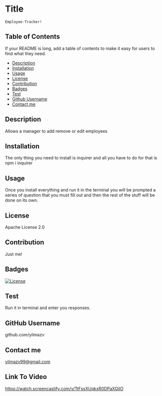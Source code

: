 # Title

    Employee-Tracker!

## Table of Contents

If your README is long, add a table of contents to make it easy for users to find what they need.

- [Description](#description)
- [Installation](installation)
- [Usage](#usage)
- [License](#license)
- [Contribution](#contribution)
- [Badges](#license)
- [Test](#test)
- [Github Username](#github%username)
- [Contact me](#contact%me)

## Description

Allows a manager to add remove or edit employees

## Installation

The only thing you need to install is inquirer and all you have to do for that is npm i inquirer

## Usage

Once you install everything and run it in the terminal you will be prompted a series of question that you must fill out and then the rest of the stuff will be done on its own.

## License

Apache License 2.0

## Contribution

Just me!

## Badges

[![License](https://img.shields.io/badge/License-Apache_2.0-blue.svg)](https://opensource.org/licenses/Apache-2.0)

## Test

Run it in terminal and enter you responses.

## GitHub Username

github.com/yilmazv

## Contact me

yilmazv99@gmail.com

## Link To Video

https://watch.screencastify.com/v/TtFssXUqkxR0DPaXQjlO
